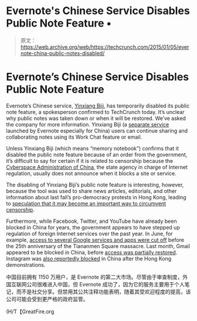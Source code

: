 # Evernote's Chinese Service Disables Public Note Feature • 

> 原文：<https://web.archive.org/web/https://techcrunch.com/2015/01/05/evernote-china-public-notes-disabled/>

# Evernote’s Chinese Service Disables Public Note Feature

Evernote’s Chinese service, [Yinxiang Biji](https://web.archive.org/web/20221203224914/https://www.yinxiang.com/), has temporarily disabled its public note feature, a spokesperson confirmed to TechCrunch today. It’s unclear why public notes was taken down or when it will be restored. We’ve asked the company for more information. Yinxiang Biji (a [separate service](https://web.archive.org/web/20221203224914/https://blog.evernote.com/blog/2012/05/09/evernote-launches-separate-chinese-service/) launched by Evernote especially for China) users can continue sharing and collaborating notes using its Work Chat feature or email.

Unless Yinxiang Biji (which means “memory notebook”) confirms that it disabled the public note feature because of an order from the government, it’s difficult to say for certain if it is related to censorship because the [Cyberspace Administration of China](https://web.archive.org/web/20221203224914/http://www.cac.gov.cn/), the state agency in charge of Internet regulation, usually does not announce when it blocks a site or service.

The disabling of Yinxiang Biji’s public note feature is interesting, however, because the tool was used to share news articles, editorials, and other information about last fall’s pro-democracy protests in Hong Kong, leading to [speculation that it may become an important way to circumvent censorship](https://web.archive.org/web/20221203224914/http://qz.com/282710/the-new-anti-censorship-tool-in-china-evernote/).

Furthermore, while Facebook, Twitter, and YouTube have already been blocked in China for years, the government appears to have stepped up regulation of foreign Internet services over the past year. In June, for example, [access to several Google services and apps were cut off](https://web.archive.org/web/20221203224914/http://mashable.com/2014/06/03/china-blocks-google-tiananmen-square/) before the 25th anniversary of the Tiananmen Square massacre. Last month, Gmail appeared to be blocked in China, before [access was partially restored](https://web.archive.org/web/20221203224914/https://beta.techcrunch.com/2014/12/30/access-to-gmail-partially-restored-in-china/). Instagram was [also reportedly blocked](https://web.archive.org/web/20221203224914/http://www.bbc.co.uk/news/technology-29409533) in China after the Hong Kong demonstrations.

中国目前拥有 1150 万用户，是 Evernote 的第二大市场。尽管由于审查制度，外国互联网公司很难进入中国，但 Evernote 成功了，因为它的服务主要用于个人笔记，而不是社交分享。但禁用其公共注释功能表明，随着其受欢迎程度的提高，该公司可能会受到更严格的政府监管。

(H/T【GreatFire.org 